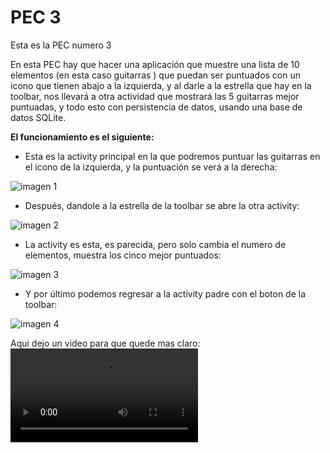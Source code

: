 # PEC 3

Esta es la PEC numero 3

En esta PEC hay que hacer una aplicación que muestre una lista de 10 elementos (en esta caso guitarras ) que puedan ser puntuados con un icono que tienen abajo a la izquierda, y al darle a la estrella que hay en la toolbar, nos llevará a otra actividad que mostrará las 5 guitarras mejor puntuadas, y todo esto con persistencia de datos, usando una base de datos SQLite.

**El funcionamiento es el siguiente:**

- Esta es la activity principal en la que podremos puntuar las guitarras en el icono de la izquierda, y la puntuación se verá a la derecha:

![imagen 1](https://raw.githubusercontent.com/s71x/PEC/main/PEC3/images/1.png)
  
- Después, dandole a la estrella de la toolbar se abre la otra activity:

![imagen 2](https://raw.githubusercontent.com/s71x/PEC/main/PEC3/images/2.png)
  
- La activity es esta, es parecida, pero solo cambia el numero de elementos, muestra los cinco mejor puntuados:

![imagen 3](https://raw.githubusercontent.com/s71x/PEC/main/PEC3/images/3.png)

- Y por último podemos regresar a la activity padre con el boton de la toolbar:

![imagen 4](https://raw.githubusercontent.com/s71x/PEC/main/PEC3/images/4.png)

Aqui dejo un video para que quede mas claro: ![video 1](https://raw.githubusercontent.com/s71x/PEC/main/PEC3/video/1.mp4)

